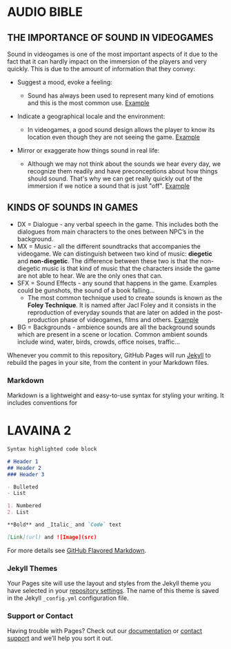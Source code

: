 # AUDIO BIBLE

## THE IMPORTANCE OF SOUND IN VIDEOGAMES

Sound in videogames is one of the most important aspects of it due to the fact that it can hardly impact on the immersion of the players and very quickly. This is due to the amount of information that they convey:
 - Suggest a mood, evoke a feeling:
   - Sound has always been used to represent many kind of emotions and this is the most common use. [Example](https://www.youtube.com/watch?v=ygA8AZXR7IA&ab_channel=Play4Games)

 - Indicate a geographical locale and the environment:
   - In videogames, a good sound design allows the player to know its location even though they are not seeing the game. [Example](https://www.youtube.com/watch?v=s0ZFtb9RH-Q&t=2139s&ab_channel=SmallAnt)

 - Mirror or exaggerate how things sound in real life:
   - Although we may not think about the sounds we hear every day, we recognize them readily and have preconceptions about how things should sound. That's why we can get really quickly out of the immersion if we notice a sound that is just "off". [Example](https://www.youtube.com/watch?v=3JY4WHPVIiQ&ab_channel=MashableWatercooler)

## KINDS OF SOUNDS IN GAMES

 - DX = Dialogue - any verbal speech in the game. This includes both the dialogues from main characters to the ones between NPC’s in the background.
 - MX = Music - all the different soundtracks that accompanies the videogame. We can distinguish between two kind of music: **diegetic** and **non-diegetic**. The difference between these two is that the non-diegetic music is that kind of music that the characters inside the game are not able to hear. We are the only ones that can.
 - SFX = Sound Effects - any sound that happens in the game. Examples could be gunshots, the sound of a book falling…
   - The most common technique used to create sounds is known as the **Foley Technique**. It is named after Jacl Foley and it consists in the reproduction of everyday sounds that are later on added in the post-production phase of videogames, films and others. [Example](https://www.youtube.com/watch?app=desktop&v=_MOFMa-Lt78&ab_channel=FoleyArt)
 - BG = Backgrounds - ambience sounds are all the background sounds which are present in a scene or location. Common ambient sounds include wind, water, birds, crowds, office noises, traffic...



Whenever you commit to this repository, GitHub Pages will run [Jekyll](https://jekyllrb.com/) to rebuild the pages in your site, from the content in your Markdown files.

### Markdown

Markdown is a lightweight and easy-to-use syntax for styling your writing. It includes conventions for

# LAVAINA 2

```markdown
Syntax highlighted code block

# Header 1
## Header 2
### Header 3

- Bulleted
- List

1. Numbered
2. List

**Bold** and _Italic_ and `Code` text

[Link](url) and ![Image](src)
```

For more details see [GitHub Flavored Markdown](https://guides.github.com/features/mastering-markdown/).

### Jekyll Themes

Your Pages site will use the layout and styles from the Jekyll theme you have selected in your [repository settings](https://github.com/Eduardiko/EduardM.github.io/settings). The name of this theme is saved in the Jekyll `_config.yml` configuration file.

### Support or Contact

Having trouble with Pages? Check out our [documentation](https://docs.github.com/categories/github-pages-basics/) or [contact support](https://support.github.com/contact) and we’ll help you sort it out.
